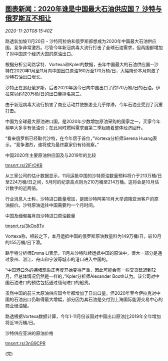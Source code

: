 <!--1605860605000-->
[图表新闻：2020年谁是中国最大石油供应国？ 沙特与俄罗斯互不相让](https://cn.reuters.com/article/graphic-china-oil-import-sa-ru-1120-idCNKBS2800RI)
------

<div><i>2020-11-20T08:15:40Z</i></div><p>路透新加坡11月20日 - 沙特阿拉伯和俄罗斯都想成为2020年中国最大石油供应国，竞争非常激烈。尽管今年新冠病毒大流行打击了全球石油需求，但两国都增加了对中国这个经济大国的原油出口。</p><p>根据分析公司路孚特、Vortexa和Kpler的数据，去年中国最大的石油供应国--沙特在2020年1月至11月向中国出口原油160万至170万桶/日，大幅降价本月刺激了沙特石油出口增长。</p><p>沙特正在追赶俄罗斯，后者2020年迄今已向中国出口了约170万桶/日的石油。伊拉克以约120万桶/日的出口量排名第三。</p><p>由于新冠病毒大流行损害了商业活动并使旅游业几乎停滞，今年石油业受到了沉重打击。</p><p>中国为全球最大原油进口国，是2020年少数增加原油采购的国家之一，买家今年稍早大多享有低油价；在此同时燃料需求自第二季起随着整体经济回升。</p><p>“看来俄罗斯已经取代沙特，在今年居于首位，”Vortexa分析师Serena Huang表示。“竞争激烈，谁将成为最终赢家仍有待观察。”</p><p>中国2020年主要原油供应国及与2019年的比较</p><p><a href="https://tmsnrt.rs/2IFrOKB">tmsnrt.rs/2IFrOKB</a></p><p>从三家公司的估计数据显示，11月运抵中国的沙特原油数量预料将介于213万桶/日至224万桶/日之间，5月时的纪录高点则为210万桶至214万桶。这将会是10月估计数字的近两倍。</p><p>行业消息人士称，沙特进口数量增加，是因沙特阿美10月大举调降亚洲客户的原油报价。沙特原油运往中国需要约一个月时间。</p><p>中国及缅甸每月自沙特进口原油数量</p><p><a href="https://tmsnrt.rs/3kOo8Tv">tmsnrt.rs/3kOo8Tv</a></p><p>Vortexa称，相较之下，本月运抵中国的俄罗斯原油数量料为149万桶/日，较10月的155万桶/日下滑。</p><p>路孚特分析师Emma Li表示，11月从沙特陆续运抵中国的原油中，很大一部分是通过泉州、湛江、舟山和宁波等城市的港口进入中国的。</p><p>“中国港口外的拥堵现象正再度开始变得严重，因此可能会有一些交货延迟到12月，但总体情况仍然是一样的，”Kpler分析师Alexander Booth认为。该公司对中国石油进口的预估包括通过缅甸进口的船货。</p><p>虽然中国的前三大原油供应国今年都增加了日出口量，但2020年至今伊拉克对中国的石油出口仍取得最大增幅，部分因为其石油是交付到上海国际能源交易中心的商业储油罐。</p><p>路透根据Vortexa数据计算，今年1-11月份该国对中国出口原油比2019年全年增加将近19万桶/日。</p><p>沙特供应亚洲的原油价格</p><p><a href="https://tmsnrt.rs/3nG9CPR">tmsnrt.rs/3nG9CPR</a></p><p>(完)</p>
